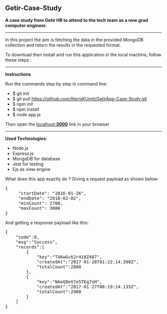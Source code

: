 <h2>Getir-Case-Study</h2>

<strong>A case study from Getir HR to attend to the tech team as a new grad computer engineer.</strong>

<hr>

In this project the aim is fetching the data in the provided MongoDB collection and return the results in the 
requested format.

To download then install and run this application in the local machine, follow these steps : 
<hr>
<strong>Instructions</strong><br>
<p>Run the commands step by step in command line:</p>  
<ul>
    <li>$ git init</li>
    <li>$ git pull <a href="https://github.com/IlterisKUmit/GetirApp-Case-Study.git">https://github.com/IlterisKUmit/GetirApp-Case-Study.git</a></li>
    <li>$ npm init</li>
    <li>$ npm install</li>
    <li>$ node app.js</li>
</ul>
<p>Then open the <a href="http://localhost:3000">localhost:<b>3000</b></a> link in your browser</p>

<hr>  

<strong>Used Technologies: </strong>
<ul>
    <li>Node.js</li>
    <li>Express.js</li>
    <li>MongoDB for database</li>
    <li>Jest for testing</li>
    <li>Ejs as view engine</li>
</ul>


What does this app exactly do ?
Giving a request payload as shown below:  
<pre>
{   
     "startDate": "2016-01-26",  
     "endDate": "2018-02-02",    
     "minCount": 2700,   
     "maxCount": 3000    
}
</pre> 
   

And getting a response payload like this:    
<pre>
{   
    "code":0,   
    "msg":"Success",    
    "records":[     
        {   
            "key":"TAKwGc6Jr4i8Z487",   
            "createdAt":"2017-01-28T01:22:14.398Z",     
            "totalCount":2800 
        },  
        {   
            "key":"NAeQ8eX7e5TEg7oH",   
            "createdAt":"2017-01-27T08:19:14.135Z",     
            "totalCount":2900 
        } 
    ]   
}
</pre> 